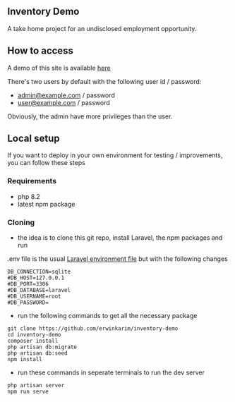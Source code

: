 
## Inventory Demo

A take home project for an undisclosed employment opportunity. 

## How to access

A demo of this site is available [here](https://inventory-demo-polished-butterfly-8856.fly.dev)

There's two users by default with the following user id / password:
* admin@example.com / password
* user@example.com / password

Obviously, the admin have more privileges than the user. 

## Local setup

If you want to deploy in your own environment for testing / improvements, you can follow these steps

### Requirements

* php 8.2
* latest npm package

### Cloning 

* the idea is to clone this git repo, install Laravel, the npm packages and run

.env file is the usual [Laravel environment file](https://github.com/platformsh-templates/laravel/blob/master/.env.example) but with the following changes

```
DB_CONNECTION=sqlite 
#DB_HOST=127.0.0.1
#DB_PORT=3306
#DB_DATABASE=laravel
#DB_USERNAME=root
#DB_PASSWORD=
```

* run the following commands to get all the necessary package

```
git clone https://github.com/erwinkarim/inventory-demo
cd inventory-demo
composer install
php artisan db:migrate
php artisan db:seed
npm install
```

* run these commands in seperate terminals to run the dev server

```
php artisan server
npm run serve
```